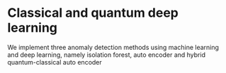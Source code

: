 # Classical and quantum deep learning 
We implement three anomaly detection methods using machine learning and deep learning, namely isolation forest, auto encoder and hybrid quantum-classical auto encoder
